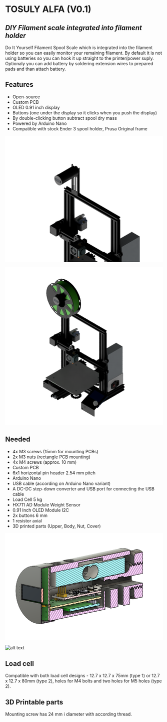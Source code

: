 # TOSULY ALFA (V0.1)
## _DIY Filament scale integrated into filament holder_

Do It Yourself Filament Spool Scale which is integrated into the filament holder so you can easily monitor your remaining filament. By default it is not using batteries so you can hook it up straight to the printer/power suply. Optionaly you can add battery by soldering extension wires to prepared pads and than attach battery. 

## Features

- Open-source
- Custom PCB
- OLED 0.91 inch display
- Buttons (one under the display so it clicks when you push the display)
- By double-clicking button subtract spool dry mass
- Powered by Arduino Nano
- Compatible with stock Ender 3 spool holder, Prusa Original frame

![alt text](https://github.com/KubiV/FilamentSpoolScale/blob/main/Images/render2.png)

![alt text](https://github.com/KubiV/FilamentSpoolScale/blob/main/Images/render4.PNG)

## Needed

- 4x M3 screws (15mm for mounting PCBs)
- 2x M3 nuts (rectangle PCB mounting)
- 4x M4 screws (approx. 10 mm)
- Custom PCB
- 6x1 horizontal pin header 2.54 mm pitch
- Arduino Nano
- USB cable (according on Arduino Nano variant)
- A DC-DC step-down converter and USB port for connecting the USB cable
- Load Cell 5 kg
- HX711 AD Module Weight Sensor
- 0.91 Inch OLED Module I2C
- 2x buttons 6 mm
- 1 resistor axial
- 3D printed parts (Upper, Body, Nut, Cover)

![alt text](https://github.com/KubiV/FilamentSpoolScale/blob/main/Images/crosssection1.png)

![alt text](https://github.com/KubiV/FilamentSpoolScale/blob/main/Images/breadboard.jpg)

## Load cell

Compatible with both load cell designs - 12.7 x 12.7 x 75mm (type 1) or 12.7 x 12.7 x 80mm (type 2), holes for M4 bolts and two holes for M5 holes (type 2).

## 3D Printable parts

Mounting screw has 24 mm i diameter with according thread.
